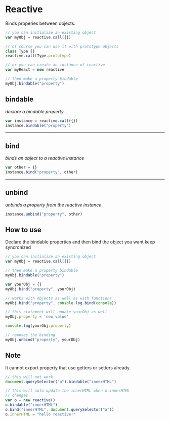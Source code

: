 Reactive
===
Binds properies between objects.


```javascript
// you can initialize an existing object
var myObj = reactive.call({})

// of course you can use it with prototype objects
class Type {}
reactive.call(Type.prototype)

// or you can create an instance of reactive
var myReact = new reactive

// then make a property bindable
myObj.bindable("property")
```

bindable
---
*declare a bindable property*
```javascript
var instance = reactive.call({})
instance.bindable("property")
```
---
bind
---
*binds an object to a reactive instance*
```javascript
var other = {}
instance.bind("property", other)
```
---
unbind
---
*unbinds a property from the reactive instance*
```javascript
instance.unbind("property", other)
```


How to use
---
Declare the bindable properties and then bind the object you want keep
syncronized

```javascript
// you can initialize an existing object
var myObj = reactive.call({})

// then make a property bindable
myObj.bindable("property")

var yourObj = {}
myObj.bind("property", yourObj)

// works with objects as well as with functions
myObj.bind("property", console.log.bind(console))

// this statement will update yourObj as well
myObj.property = 'new value'

console.log(yourObj.property)

// removes the binding
myObj.unbind("property", yourObj)
```

Note
---
It cannot export property that use getters or setters already

```javascript
// this will not work
document.querySelector("a").bindable("innerHTML")

// this will auto update the innerHTML when o.innerHTML
// changes
var o = new reactive()
o.bindable("innerHTML")
o.bind("innerHTML", document.querySelector("a"))
o.innerHTML = "hello reactive!"
```